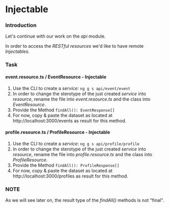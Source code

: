 Injectable
==========

### Introduction

Let's continue with our work on the _api_ module.

In order to access the _RESTful resources_ we'd like to have remote _Injectables_. 

### Task

#### event.resource.ts / EventResource - Injectable

1. Use the CLI to create a _service_: `ng g s api/event/event`
2. In order to change the sterotype of the just created _service_ into _resource_, rename the file into _event.resource.ts_ and the class into _EventResource_.
3. Provide the Method `findAll(): EventResponse[]`
4. For now, copy & paste the dataset as located at http://localhost:3000/events as result for this method.

#### profile.resource.ts / ProfileResource - Injectable

1. Use the CLI to create a _service_: `ng g s api/profile/profile`
2. In order to change the sterotype of the just created _service_ into _resource_, rename the file into _profile.resource.ts_ and the class into _ProfileResource_.
3. Provide the Method `findAll(): ProfileResponse[]`
4. For now, copy & paste the dataset as located at http://localhost:3000/profiles as result for this method.

### NOTE

As we will see later on, the result type of the _findAll()_ methods is not "final".
